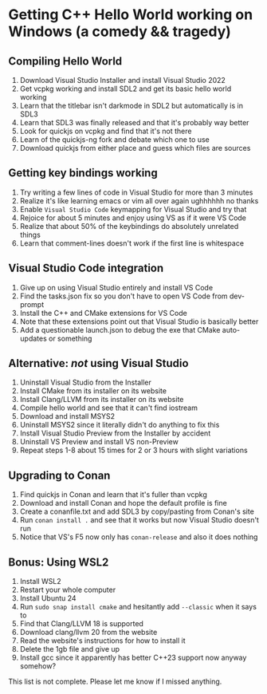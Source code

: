 # Getting C++ Hello World working on Windows (a comedy && tragedy)

## Compiling Hello World

1. Download Visual Studio Installer and install Visual Studio 2022
2. Get vcpkg working and install SDL2 and get its basic hello world working
3. Learn that the titlebar isn't darkmode in SDL2 but automatically is in SDL3
4. Learn that SDL3 was finally released and that it's probably way better
5. Look for quickjs on vcpkg and find that it's not there
6. Learn of the quickjs-ng fork and debate which one to use
7. Download quickjs from either place and guess which files are sources

## Getting key bindings working

1. Try writing a few lines of code in Visual Studio for more than 3 minutes
8. Realize it's like learning emacs or vim all over again ughhhhhh no thanks
9. Enable `Visual Studio Code` keymapping for Visual Studio and try that
10. Rejoice for about 5 minutes and enjoy using VS as if it were VS Code
11. Realize that about 50% of the keybindings do absolutely unrelated things
12. Learn that comment-lines doesn't work if the first line is whitespace

## Visual Studio Code integration

1. Give up on using Visual Studio entirely and install VS Code
2. Find the tasks.json fix so you don't have to open VS Code from dev-prompt
3. Install the C++ and CMake extensions for VS Code
4. Note that these extensions point out that Visual Studio is basically better
5. Add a questionable launch.json to debug the exe that CMake auto-updates or something

## Alternative: *not* using Visual Studio

1. Uninstall Visual Studio from the Installer
2. Install CMake from its installer on its website
3. Install Clang/LLVM from its installer on its website
4. Compile hello world and see that it can't find iostream
5. Download and install MSYS2
6. Uninstall MSYS2 since it literally didn't do anything to fix this
7. Install Visual Studio Preview from the Installer by accident
8. Uninstall VS Preview and install VS non-Preview
9. Repeat steps 1-8 about 15 times for 2 or 3 hours with slight variations

## Upgrading to Conan

1. Find quickjs in Conan and learn that it's fuller than vcpkg
2. Download and install Conan and hope the default profile is fine
3. Create a conanfile.txt and add SDL3 by copy/pasting from Conan's site
4. Run `conan install .` and see that it works but now Visual Studio doesn't run
5. Notice that VS's F5 now only has `conan-release` and also it does nothing

## Bonus: Using WSL2

1. Install WSL2
2. Restart your whole computer
3. Install Ubuntu 24
4. Run `sudo snap install cmake` and hesitantly add `--classic` when it says to
5. Find that Clang/LLVM 18 is supported
6. Download clang/llvm 20 from the website
7. Read the website's instructions for how to install it
8. Delete the 1gb file and give up
9. Install gcc since it apparently has better C++23 support now anyway somehow?

This list is not complete. Please let me know if I missed anything.
